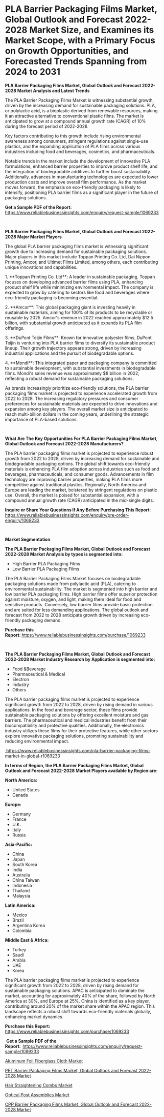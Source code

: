 <p><h1>PLA Barrier Packaging Films Market, Global Outlook and Forecast 2022-2028 Market Size, and Examines its Market Scope, with a Primary Focus on Growth Opportunities, and Forecasted Trends Spanning from 2024 to 2031</h1></p><p><strong>PLA Barrier Packaging Films Market, Global Outlook and Forecast 2022-2028 Market Analysis and Latest Trends</strong></p>
<p><p>The PLA Barrier Packaging Films Market is witnessing substantial growth, driven by the increasing demand for sustainable packaging solutions. PLA, or polylactic acid, is a bioplastic derived from renewable resources, making it an attractive alternative to conventional plastic films. The market is anticipated to grow at a compound annual growth rate (CAGR) of 10% during the forecast period of 2022-2028. </p><p>Key factors contributing to this growth include rising environmental awareness among consumers, stringent regulations against single-use plastics, and the expanding application of PLA films across various industries including food and beverages, cosmetics, and pharmaceuticals. </p><p>Notable trends in the market include the development of innovative PLA formulations, enhanced barrier properties to improve product shelf life, and the integration of biodegradable additives to further boost sustainability. Additionally, advances in manufacturing technologies are expected to lower production costs and improve overall film performance. As the market moves forward, the emphasis on eco-friendly packaging is likely to intensify, positioning PLA barrier films as a significant player in the future of packaging solutions.</p></p>
<p><strong>Get a Sample PDF of the Report:&nbsp;</strong> <a href="https://www.reliablebusinessinsights.com/enquiry/request-sample/1069233">https://www.reliablebusinessinsights.com/enquiry/request-sample/1069233</a></p>
<p>&nbsp;</p>
<p><strong>PLA Barrier Packaging Films Market, Global Outlook and Forecast 2022-2028 Major Market Players</strong></p>
<p><p>The global PLA barrier packaging films market is witnessing significant growth due to increasing demand for sustainable packaging solutions. Major players in this market include Toppan Printing Co. Ltd, Dai Nippon Printing, Amcor, and Ultimet Films Limited, among others, each contributing unique innovations and capabilities.</p><p>1. **Toppan Printing Co. Ltd**: A leader in sustainable packaging, Toppan focuses on developing advanced barrier films using PLA, enhancing product shelf life while minimizing environmental impact. The company is expected to grow by catering to sectors like food and beverages where eco-friendly packaging is becoming essential.</p><p>2. **Amcor**: This global packaging giant is investing heavily in sustainable materials, aiming for 100% of its products to be recyclable or reusable by 2025. Amcor's revenue in 2022 reached approximately $12.5 billion, with substantial growth anticipated as it expands its PLA film offerings.</p><p>3. **DuPont Teijin Films**: Known for innovative polyester films, DuPont Teijin is venturing into PLA barrier films to diversify its sustainable product lineup. Their growth trajectory appears strong, driven by increasing industrial applications and the pursuit of biodegradable options.</p><p>4. **Mondi**: This integrated paper and packaging company is committed to sustainable development, with substantial investments in biodegradable films. Mondi's sales revenue was approximately $8 billion in 2022, reflecting a robust demand for sustainable packaging solutions.</p><p>As brands increasingly prioritize eco-friendly solutions, the PLA barrier packaging films market is projected to experience accelerated growth from 2022 to 2028. The increasing regulatory pressures and consumer preferences for sustainable materials are expected to drive innovations and expansion among key players. The overall market size is anticipated to reach multi-billion dollars in the coming years, underlining the strategic importance of PLA-based solutions.</p></p>
<p>&nbsp;</p>
<p><strong>What Are The Key Opportunities For PLA Barrier Packaging Films Market, Global Outlook and Forecast 2022-2028 Manufacturers?</strong></p>
<p><p>The PLA barrier packaging films market is projected to experience robust growth from 2022 to 2028, driven by increasing demand for sustainable and biodegradable packaging options. The global shift towards eco-friendly materials is enhancing PLA film adoption across industries such as food and beverages, pharmaceuticals, and consumer goods. Advancements in film technology are improving barrier properties, making PLA films more competitive against traditional plastics. Regionally, North America and Europe are leading the market, bolstered by stringent regulations on plastic use. Overall, the market is poised for substantial expansion, with a compound annual growth rate (CAGR) anticipated in the mid-single digits.</p></p>
<p><strong>Inquire or Share Your Questions If Any Before Purchasing This Report:</strong> <a href="https://www.reliablebusinessinsights.com/enquiry/pre-order-enquiry/1069233">https://www.reliablebusinessinsights.com/enquiry/pre-order-enquiry/1069233</a></p>
<p>&nbsp;</p>
<p><strong>Market Segmentation</strong></p>
<p><strong>The PLA Barrier Packaging Films Market, Global Outlook and Forecast 2022-2028 Market Analysis by types is segmented into:</strong></p>
<p><ul><li>High Barrier PLA Packaging Films</li><li>Low Barrier PLA Packaging Films</li></ul></p>
<p><p>The PLA Barrier Packaging Films Market focuses on biodegradable packaging solutions made from polylactic acid (PLA), catering to environmental sustainability. The market is segmented into high barrier and low barrier PLA packaging films. High barrier films offer superior protection against moisture, oxygen, and light, making them ideal for food and sensitive products. Conversely, low barrier films provide basic protection and are suited for less demanding applications. The global outlook and forecast from 2022 to 2028 anticipate growth driven by increasing eco-friendly packaging demand.</p></p>
<p><strong>Purchase this Report:&nbsp;</strong><a href="https://www.reliablebusinessinsights.com/purchase/1069233">https://www.reliablebusinessinsights.com/purchase/1069233</a></p>
<p>&nbsp;</p>
<p><strong>The PLA Barrier Packaging Films Market, Global Outlook and Forecast 2022-2028 Market Industry Research by Application is segmented into:</strong></p>
<p><ul><li>Food &Beverage</li><li>Pharmaceutical & Medical</li><li>Electron</li><li>Industry</li><li>Others</li></ul></p>
<p><p>The PLA barrier packaging films market is projected to experience significant growth from 2022 to 2028, driven by rising demand in various applications. In the food and beverage sector, these films provide sustainable packaging solutions by offering excellent moisture and gas barriers. The pharmaceutical and medical industries benefit from their biocompatibility and protective qualities. Additionally, the electronics industry utilizes these films for their protective features, while other sectors explore innovative packaging solutions, promoting sustainability and reducing environmental impact.</p></p>
<p><a href="https://www.reliablebusinessinsights.com/pla-barrier-packaging-films-market-in-global-r1069233">&nbsp;https://www.reliablebusinessinsights.com/pla-barrier-packaging-films-market-in-global-r1069233</a></p>
<p><strong>In terms of Region, the PLA Barrier Packaging Films Market, Global Outlook and Forecast 2022-2028 Market Players available by Region are:</strong></p>
<p>
    <p> <strong> North America: </strong>
        <ul>
            <li>United States</li>
            <li>Canada</li>
        </ul>
        </p> 
    <p> <strong> Europe: </strong>
        <ul>
            <li>Germany</li>
            <li>France</li>
            <li>U.K.</li>
            <li>Italy</li>
            <li>Russia</li>
        </ul>
        </p> 
    <p> <strong> Asia-Pacific: </strong>
        <ul>
            <li>China</li>
            <li>Japan</li>
            <li>South Korea</li>
            <li>India</li>
            <li>Australia</li>
            <li>China Taiwan</li>
            <li>Indonesia</li>
            <li>Thailand</li>
            <li>Malaysia</li>
        </ul>
        </p> 
    <p> <strong> Latin America: </strong>
        <ul>
            <li>Mexico</li>
            <li>Brazil</li>
            <li>Argentina Korea</li>
            <li>Colombia</li>
        </ul>
        </p> 
    <p> <strong> Middle East & Africa: </strong>
        <ul>
            <li>Turkey</li>
            <li>Saudi</li>
            <li>Arabia</li>
            <li>UAE</li>
            <li>Korea</li>
        </ul>
    </p>
    </p>
<p><p>The PLA barrier packaging films market is projected to experience significant growth from 2022 to 2028, driven by rising demand for sustainable packaging solutions. APAC is anticipated to dominate the market, accounting for approximately 40% of the share, followed by North America at 30%, and Europe at 25%. China is identified as a key player, contributing around 20% of the market share within the APAC region. This landscape reflects a robust shift towards eco-friendly materials globally, enhancing market dynamics.</p></p>
<p><strong>Purchase this Report: </strong><a href="https://www.reliablebusinessinsights.com/purchase/1069233">https://www.reliablebusinessinsights.com/purchase/1069233</a></p>
<p>&nbsp;<strong>Get a Sample PDF of the Report:&nbsp;&nbsp;</strong><a href="https://www.reliablebusinessinsights.com/enquiry/request-sample/1069233">https://www.reliablebusinessinsights.com/enquiry/request-sample/1069233</a></p>
<p><strong></strong></p>
<p><p><a href="https://issuu.com/reportprime-2/docs/aluminum-foil-fiberglass-cloth-mark_bf8034c75a5b7b">Aluminum Foil Fiberglass Cloth Market</a></p><p><a href="https://github.com/DianaWilson796/Market-Research-Report-List-1/blob/main/pet-barrier-packaging-films-market-global-outlook-and-forecast-2022-2028-market.md">PET Barrier Packaging Films Market, Global Outlook and Forecast 2022-2028 Market</a></p><p><a href="https://medium.com/@brandonkeller626/what-is-hair-straightening-combs-market-1263462bcc25">Hair Straightening Combs Market</a></p><p><a href="https://medium.com/@dan.murray5879/the-optical-post-assemblies-market-research-report-provides-an-in-depth-and-up-to-date-analysis-47ad3cd6767d?postPublishedType=initial">Optical Post Assemblies Market</a></p><p><a href="https://github.com/LacThu1/Market-Research-Report-List-1/blob/main/cpp-barrier-packaging-films-market-global-outlook-and-forecast-2022-2028-market.md">CPP Barrier Packaging Films Market, Global Outlook and Forecast 2022-2028 Market</a></p></p>